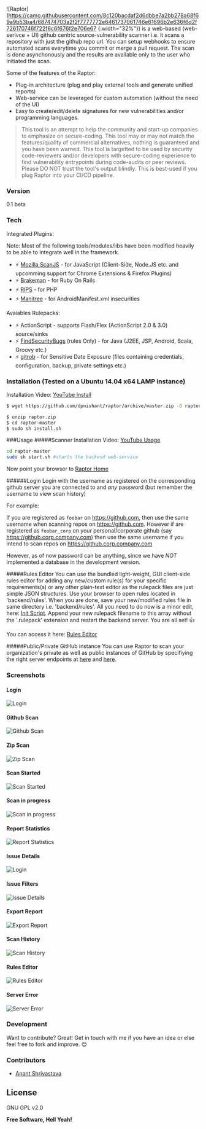 ![Raptor](https://camo.githubusercontent.com/8c120bacdaf2d6dbbe7a2bb278a68f69a9b53ba4/687474703a2f2f7777772e6461737061746e61696b2e636f6d2f726170746f722f6c6f676f2e706e67 {:width="32%"})
 is a web-based (web-serivce + UI) github centric source-vulnerability scanner i.e. it scans a repository with just the github repo url. You can setup webhooks to ensure automated scans everytime you commit or merge a pull request. The scan is done asynchonously and the results are available only to the user who initiated the scan.

Some of the features of the Raptor:
  - Plug-in architecture (plug and play external tools and generate unified reports)
  - Web-service can be leveraged for custom automation (without the need of the UI) 
  - Easy to create/edit/delete signatures for new vulnerabilities and/or programming languages.

> This tool is an attempt to help the community and start-up companies to 
> emphasize on secure-coding. This tool may or may not match the features/quality of commercial alternatives, nothing is guaranteed and you have been warned. This tool is targetted to be used by security code-reviewers and/or developers with secure-coding experience to find vulnerability entrypoints during code-audits or peer reviews. Please DO NOT trust the tool's output blindly.
> This is best-used if you plug Raptor into your CI/CD pipeline.

### Version
0.1 beta

### Tech

Integrated Plugins:

Note: Most of the following tools/modules/libs have been modified heavily to be able to integrate well in the framework.

* :zap: [Mozilla ScanJS](https://github.com/mozilla/scanjs) - for JavaScript (Client-Side, Node.JS etc. and upcomming support for Chrome Extensions & Firefox Plugins)
* :zap: [Brakeman](http://brakemanscanner.org/) - for Ruby On Rails
* :zap: [RIPS](http://rips-scanner.sourceforge.net/) - for PHP
* :zap: [Manitree](https://github.com/antitree/manitree/) - for AndroidManifest.xml insecurities

Avaiables Rulepacks:
* :zap: ActionScript - supports Flash/Flex (ActionScript 2.0 & 3.0) source/sinks
* :zap: [FindSecurityBugs](http://h3xstream.github.io/find-sec-bugs/)  (rules Only) - for Java (J2EE, JSP, Android, Scala, Groovy etc.)
* :zap: [gitrob](https://github.com/michenriksen/gitrob) - for Sensitive Date Exposure (files containing credentials, configuration, backup, private settings etc.)

### Installation (Tested on a Ubuntu 14.04 x64 LAMP instance)

Installation Video: [YouTube Install](https://www.youtube.com/v/0KneQwJiUFk?start=0&end=537)

```sh
$ wget https://github.com/dpnishant/raptor/archive/master.zip -O raptor.zip
```

```sh
$ unzip raptor.zip
$ cd raptor-master
$ sudo sh install.sh
```

###Usage
#####Scanner
Installation Video: [YouTube Usage](https://www.youtube.com/v/0KneQwJiUFk?start=550)
```sh
cd raptor-master
sudo sh start.sh #starts the backend web-service
```
Now point your browser to [Raptor Home](http://127.0.0.1/raptor/)

######Login
Login with the username as registered on the corresponding github server you are connected to and *any* password (but remember the username to view scan history)

For example: 

If you are registered as `foobar` on https://github.com, then use the same username when scanning repos on https://github.com. However if are registered as `foobar_corp` on your personal/corporate github (say https://github.corp.company.com) then use the same username if you intend to scan repos on https://github.corp.company.com

However, as of now password can be anything, since we have *NOT* implemented a database in the development version.

#####Rules Editor
You can use the bundled light-weight, GUI client-side rules editor for adding any new/custom rule(s) for your specific requirements(s) or any other plain-text editor as the rulepack files are just simple JSON structures. Use your browser to open rules located in 'backend/rules'. When you are done, save your new/modified rules file in same directory i.e. 'backend/rules'. All you need to do now is a minor edit, here: [Init Script](https://github.com/dpnishant/raptor/blob/master/backend/raptor/init.py#L9). Append your new rulepack filename to this array without the '.rulepack' extension and restart the backend server. You are all set! :thumbsup:

You can access it here: [Rules Editor](http://127.0.0.1/raptor/editrules.php)

#####Public/Private GitHub instance
You can use Raptor to scan your organization's private as well as public instances of GitHub by specifiying the right server endpoints at [here](https://github.com/dpnishant/raptor/blob/master/start.sh#L9-L32) and [here](https://github.com/dpnishant/raptor/blob/master/frontend/scan.php#L16-L17).

### Screenshots
#### Login
![Login](https://camo.githubusercontent.com/37df31f7e7faed56192885fe8a9f9b908db09d58/687474703a2f2f7777772e6461737061746e61696b2e636f6d2f726170746f722f6c6f67696e2e706e67)

#### Github Scan 
![Github Scan](https://camo.githubusercontent.com/ccd8c5b7891c5d7c0b1138ee45237ff727c8382e/687474703a2f2f7777772e6461737061746e61696b2e636f6d2f726170746f722f7363616e2e706e67)

#### Zip Scan
![Zip Scan](https://camo.githubusercontent.com/bdafb5d96356f9f3785c2acc8e26250194e99e70/687474703a2f2f7777772e6461737061746e61696b2e636f6d2f726170746f722f7a69705f7363616e2e706e67)

#### Scan Started
![Scan Started](https://camo.githubusercontent.com/9b9a977a38903777d12feb4bdac29d0a8f25b01a/687474703a2f2f7777772e6461737061746e61696b2e636f6d2f726170746f722f7363616e5f73746172742e706e67)

#### Scan in progress
![Scan in progress](https://camo.githubusercontent.com/85d1c08e5a0d6aca084bd154d0c4083ead3ad4d3/687474703a2f2f7777772e6461737061746e61696b2e636f6d2f726170746f722f7363616e5f70726f67726573732e706e67)

#### Report Statistics
![Report Statistics](https://camo.githubusercontent.com/4a2140e6a539320d87be73fad56796b28b8083ca/687474703a2f2f7777772e6461737061746e61696b2e636f6d2f726170746f722f737461746973746963732e706e67)

#### Issue Details
![Login](https://camo.githubusercontent.com/b3af0b377de131e3498a90f794882a28621c0a24/687474703a2f2f7777772e6461737061746e61696b2e636f6d2f726170746f722f6973737565732e706e67)

#### Issue Filters
![Issue Details](https://camo.githubusercontent.com/d743d30de38bea27f485c5236e02d93655404a2a/687474703a2f2f7777772e6461737061746e61696b2e636f6d2f726170746f722f66696c746572732e706e67)

#### Export Report
![Export Report](https://camo.githubusercontent.com/e34c57ee606ce5f1628bc76bb969dd2591a386cd/687474703a2f2f7777772e6461737061746e61696b2e636f6d2f726170746f722f7265706f72745f6578706f72742e706e67)

#### Scan History
![Scan History](https://camo.githubusercontent.com/146d5d2ad2ca728f565c44157204e6067c2a3d2b/687474703a2f2f7777772e6461737061746e61696b2e636f6d2f726170746f722f686973746f72792e706e67)

#### Rules Editor
![Rules Editor](https://camo.githubusercontent.com/0cd1c45576d3f5e361760f40242059e0891f682a/687474703a2f2f7777772e6461737061746e61696b2e636f6d2f726170746f722f72756c65732e706e67)

#### Server Error
![Server Error](https://camo.githubusercontent.com/8bcde473993917ac9f7ff1b497d69ceabf899a0a/687474703a2f2f7777772e6461737061746e61696b2e636f6d2f726170746f722f6e6f74696669636174696f6e732e706e67)

### Development

Want to contribute? Great! 
Get in touch with me if you have an idea or else feel free to fork and improve. :blush:

### Contributors

 - [Anant Shrivastava](https://twitter.com/anantshri)

License
----

GNU GPL v2.0

**Free Software, Hell Yeah!**
